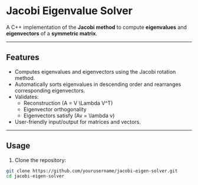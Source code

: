 # Jacobi Eigenvalue Solver

A C++ implementation of the **Jacobi method** to compute **eigenvalues** and **eigenvectors** of a **symmetric matrix**.

---

## Features

- Computes eigenvalues and eigenvectors using the Jacobi rotation method.
- Automatically sorts eigenvalues in descending order and rearranges corresponding eigenvectors.
- Validates:
  - Reconstruction \(A = V \Lambda V^T\)
  - Eigenvector orthogonality
  - Eigenvectors satisfy \(Av = \lambda v\)
- User-friendly input/output for matrices and vectors.

---

## Usage

1. Clone the repository:

```bash
git clone https://github.com/yourusername/jacobi-eigen-solver.git
cd jacobi-eigen-solver

